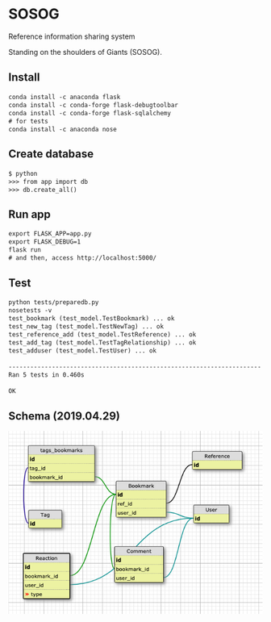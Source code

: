 # SOSOG
Reference information sharing system

Standing on the shoulders of Giants (SOSOG).

## Install

    conda install -c anaconda flask
    conda install -c conda-forge flask-debugtoolbar
    conda install -c conda-forge flask-sqlalchemy
    # for tests
    conda install -c anaconda nose

## Create database

    $ python
    >>> from app import db
    >>> db.create_all()

## Run app

    export FLASK_APP=app.py
    export FLASK_DEBUG=1
    flask run 
    # and then, access http://localhost:5000/

## Test

    python tests/preparedb.py
    nosetests -v
    test_bookmark (test_model.TestBookmark) ... ok
    test_new_tag (test_model.TestNewTag) ... ok
    test_reference_add (test_model.TestReference) ... ok
    test_add_tag (test_model.TestTagRelationship) ... ok
    test_adduser (test_model.TestUser) ... ok
    
    ----------------------------------------------------------------------
    Ran 5 tests in 0.460s
    
    OK

## Schema (2019.04.29)

![schema.png](schema.png)
